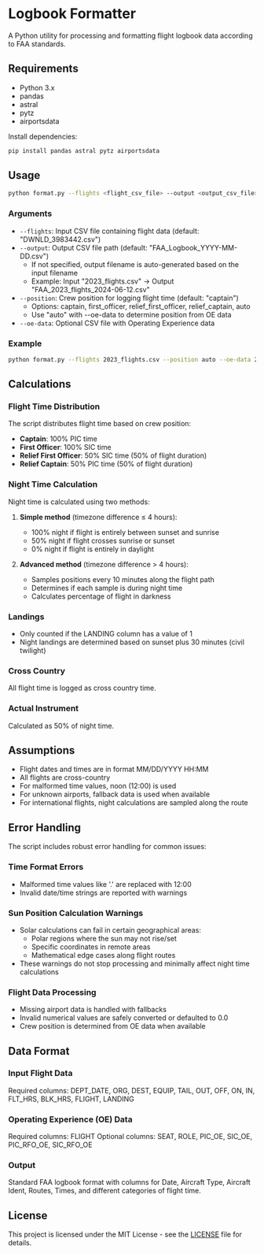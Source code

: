 # Logbook Formatter

A Python utility for processing and formatting flight logbook data according to FAA standards.

## Requirements

- Python 3.x
- pandas
- astral
- pytz
- airportsdata

Install dependencies:
```bash
pip install pandas astral pytz airportsdata
```

## Usage

```bash
python format.py --flights <flight_csv_file> --output <output_csv_file> --position <crew_position> --oe-data <oe_data_csv>
```

### Arguments

- `--flights`: Input CSV file containing flight data (default: "DWNLD_3983442.csv")
- `--output`: Output CSV file path (default: "FAA_Logbook_YYYY-MM-DD.csv")
  - If not specified, output filename is auto-generated based on the input filename
  - Example: Input "2023_flights.csv" → Output "FAA_2023_flights_2024-06-12.csv"
- `--position`: Crew position for logging flight time (default: "captain")
  - Options: captain, first_officer, relief_first_officer, relief_captain, auto
  - Use "auto" with --oe-data to determine position from OE data
- `--oe-data`: Optional CSV file with Operating Experience data

### Example

```bash
python format.py --flights 2023_flights.csv --position auto --oe-data 2023_OE.csv
```

## Calculations

### Flight Time Distribution

The script distributes flight time based on crew position:
- **Captain**: 100% PIC time
- **First Officer**: 100% SIC time
- **Relief First Officer**: 50% SIC time (50% of flight duration)
- **Relief Captain**: 50% PIC time (50% of flight duration)

### Night Time Calculation

Night time is calculated using two methods:
1. **Simple method** (timezone difference ≤ 4 hours):
   - 100% night if flight is entirely between sunset and sunrise
   - 50% night if flight crosses sunrise or sunset
   - 0% night if flight is entirely in daylight

2. **Advanced method** (timezone difference > 4 hours):
   - Samples positions every 10 minutes along the flight path
   - Determines if each sample is during night time
   - Calculates percentage of flight in darkness

### Landings

- Only counted if the LANDING column has a value of 1
- Night landings are determined based on sunset plus 30 minutes (civil twilight)

### Cross Country

All flight time is logged as cross country time.

### Actual Instrument

Calculated as 50% of night time.

## Assumptions

- Flight dates and times are in format MM/DD/YYYY HH:MM
- All flights are cross-country
- For malformed time values, noon (12:00) is used
- For unknown airports, fallback data is used when available
- For international flights, night calculations are sampled along the route

## Error Handling

The script includes robust error handling for common issues:

### Time Format Errors
- Malformed time values like '.' are replaced with 12:00
- Invalid date/time strings are reported with warnings

### Sun Position Calculation Warnings
- Solar calculations can fail in certain geographical areas:
  - Polar regions where the sun may not rise/set
  - Specific coordinates in remote areas
  - Mathematical edge cases along flight routes
- These warnings do not stop processing and minimally affect night time calculations

### Flight Data Processing
- Missing airport data is handled with fallbacks
- Invalid numerical values are safely converted or defaulted to 0.0
- Crew position is determined from OE data when available

## Data Format

### Input Flight Data
Required columns: DEPT_DATE, ORG, DEST, EQUIP, TAIL, OUT, OFF, ON, IN, FLT_HRS, BLK_HRS, FLIGHT, LANDING

### Operating Experience (OE) Data
Required columns: FLIGHT
Optional columns: SEAT, ROLE, PIC_OE, SIC_OE, PIC_RFO_OE, SIC_RFO_OE

### Output
Standard FAA logbook format with columns for Date, Aircraft Type, Aircraft Ident, Routes, Times, and different categories of flight time. 

## License

This project is licensed under the MIT License - see the [LICENSE](LICENSE) file for details. 